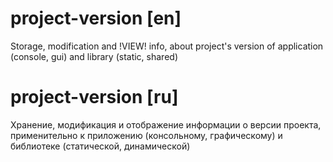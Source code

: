 # project-version [en]

Storage, modification and !VIEW! info, about project's version
of application (console, gui) and library (static, shared)


# project-version [ru]

Хранение, модификация и отображение информации о версии проекта,
применительно к приложению (консольному, графическому) и
библиотеке (статической, динамической)
